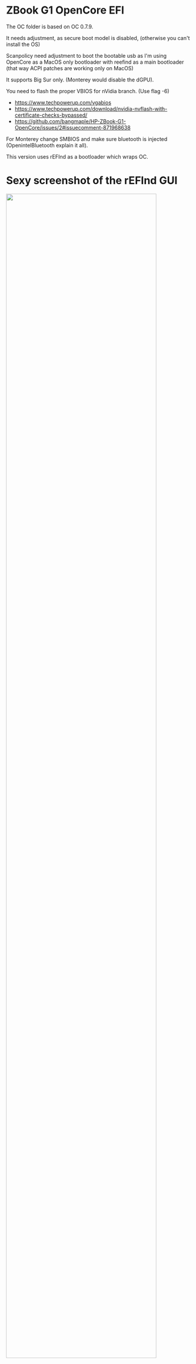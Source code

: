 # ZBook G1 OpenCore EFI

The OC folder is based on OC 0.7.9.

It needs adjustment, as secure boot model is disabled, (otherwise you can't install the OS)

Scanpolicy need adjustment to boot the bootable usb as I'm using OpenCore as a MacOS only bootloader with reefind as a main bootloader (that way ACPI patches are working only on MacOS)

It supports Big Sur only. (Monterey would disable the dGPU).

You need to flash the proper VBIOS for nVidia branch. (Use flag -6)
- https://www.techpowerup.com/vgabios
- https://www.techpowerup.com/download/nvidia-nvflash-with-certificate-checks-bypassed/
- https://github.com/bangmaple/HP-ZBook-G1-OpenCore/issues/2#issuecomment-871968638

For Monterey change SMBIOS and make sure bluetooth is injected (OpenintelBluetooth explain it all).

This version uses rEFInd as a bootloader which wraps OC.

# Sexy screenshot of the rEFInd GUI

<img src="https://user-images.githubusercontent.com/55486333/157681812-5413459c-cb40-4a9f-b3dc-9b2fe564858e.jpg" width="90%"></img>

# Status
**Working:**
- Cpu.
- GPU (iGPU+dGPU).
- - dGPU: in my case NVidia Quadro K2100M with 2GB of dedicated RAM.
- - iGPU: Intel 4600 (with metal disabled to use only the dGPU for rendering).
- Bluetooth.
- Wifi. (I assume we all use same centrino card, the kext is built from source removing all unused firmware, if it's not working for you just grab the original Airportitwlan kext from Openintelwireless).
- USB (Mapped to avoid using any quirks.
- Battery extimate.
- Realtek Card reader.
- Fan control.
- Webcam.
- Touchpad(NOTE: needs Voodoo Kext which is missing cause my touchpad is dead).
- Brightness control (scaled to use smooth transition and don't make the display black on min value).
- Display resolution control (patched EDID to use full UEFI with CSM disabled).
- Audio (NOTE: layout id is set for best compatibility with audio jack, tho if you don't use it I'd suggest to use the layout id N° 13 cause it gives mic a louder volume.

**Not working:**
- On nVidia the DRM are broken, use Chrome.

--------
# Credits
- @Rehabman for his guide for clover.
- @whenmusicattacks for dGpu vbios flash hints.
- @bangmaple cause some mapping is done by him, tho as you can see our EFIs are a lot different and I'm trying to use only minimal kexts and a smaller patchset.
- @chris1111 for his theme, tools and what else he's done for the community.
- All the OC team, OpenintelWireless team, and the OC community.
- ReEFInd team and @evanpurkhiser for the original rEFInd minimal theme, I've just inverted the icons colors and created a sexy wallpaper to fit with it :) .

